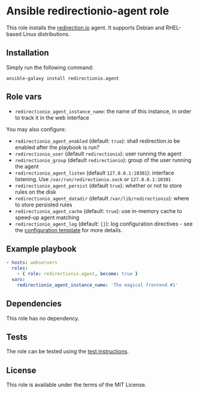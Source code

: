 # Ansible redirectionio-agent role

This role installs the [redirection.io](https://redirection.io/) agent. It supports Debian and RHEL-based Linux distributions.

## Installation

Simply run the following command:

```
ansible-galaxy install redirectionio.agent
```

## Role vars

 * `redirectionio_agent_instance_name`: the name of this instance, in order to track it in the web interface

You may also configure:

 * `redirectionio_agent_enabled` (default: `true`): shall redirection.io be enabled after the playbook is run?
 * `redirectionio_user` (default `redirectionio`): user running the agent
 * `redirectionio_group` (default `redirectionio`): group of the user running the agent
 * `redirectionio_agent_listen` (default `127.0.0.1:10301`): interface listening. Use `/var/run/redirectionio.sock` or `127.0.0.1:10301`
 * `redirectionio_agent_persist` (default `true`): whether or not to store rules on the disk
 * `redirectionio_agent_datadir` (default `/var/lib/redirectionio`): where to store persisted rules
 * `redirectionio_agent_cache` (default: `true`): use in-memory cache to speed-up agent matching
 * `redirectionio_agent_log` (default: `{}`): log configuration directives - see the [configuration template](./templates/agent.yml.j2) for more details.

## Example playbook

```yml
- hosts: webservers
  roles:
    - { role: redirectionio.agent, become: true }
  vars:
    redirectionio_agent_instance_name: 'The magical frontend #1'
```

## Dependencies

This role has no dependency.

## Tests

The role can be tested using the [test instructions](./tests/README.md).

## License

This role is available under the terms of the MIT License.

